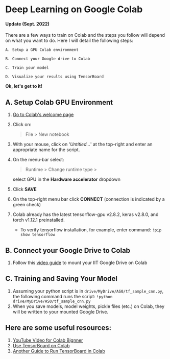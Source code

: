 # Deep Learning on Google Colab 

#### Update (Sept. 2022)
There are a few ways to train on Colab and the steps you follow will depend on what you want to do. 
Here I will detail the following steps:

    A. Setup a GPU Colab environment

    B. Connect your Google drive to Colab

    C. Train your model

    D. Visualize your results using TensorBoard

**Ok, let's get to it!**


## A. Setup Colab GPU Environment 
1. [Go to Colab's welcome page](https://colab.research.google.com/notebooks/welcome.ipynb)
2. Click on: 
    > File > New notebook
3. With your mouse, click on '_Untitled..._' at the top-right and enter an appropriate name for the script.
4. On the menu-bar select: 
    > Runtime > Change runtime type >
    
    select GPU in the **Hardware accelerator** dropdown
5. Click **SAVE**
6. On the top-right menu bar click **CONNECT** (connection is indicated by a green check)
7. Colab already has the latest tensorflow-gpu v2.8.2, keras v2.8.0, and torch v1.12.1 preinstalled.
    + To verify tensorflow installation, for example, enter command: ```!pip show tensorflow ```


## B. Connect your Google Drive to Colab
1. Follow this [video guide](https://youtu.be/PA1WPr0o_DY) to mount your IIT Google Drive on Colab


## C. Training and Saving Your Model
1. Assuming your python script is in ```drive/MyDrive/AS0/tf_sample_cnn.py```, the following command runs the script:
```!python drive/MyDrive/AS0/tf_sample_cnn.py```
2. When you save models, model weights, pickle files (etc.) on Colab, they will be written to your mounted Google Drive.


## Here are some useful resources:
1. [YouTube Video for Colab Bignner](https://www.youtube.com/watch?v=4BVpzY6prJ0)
2. [Use TensorBoard on Colab](
    https://colab.research.google.com/drive/1afN2SALDooZIHbBGmWZMT6cZ8ccVElWk#scrollTo=b0wdo5o8dyzm)
3. [Another Guide to Run TensorBoard in Colab](
    https://www.dlology.com/blog/quick-guide-to-run-tensorboard-in-google-colab/)
